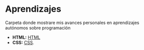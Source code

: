 # Aprendizajes
Carpeta donde mostrare mis avances personales en aprendizajes autónomos sobre programación

+ **HTML:** [HTML](https://github.com/SrRosales/Aprendizajes/tree/main/HTML)
+ **CSS:**  [CSS](https://github.com/SrRosales/Aprendizajes/tree/main/CSS).
